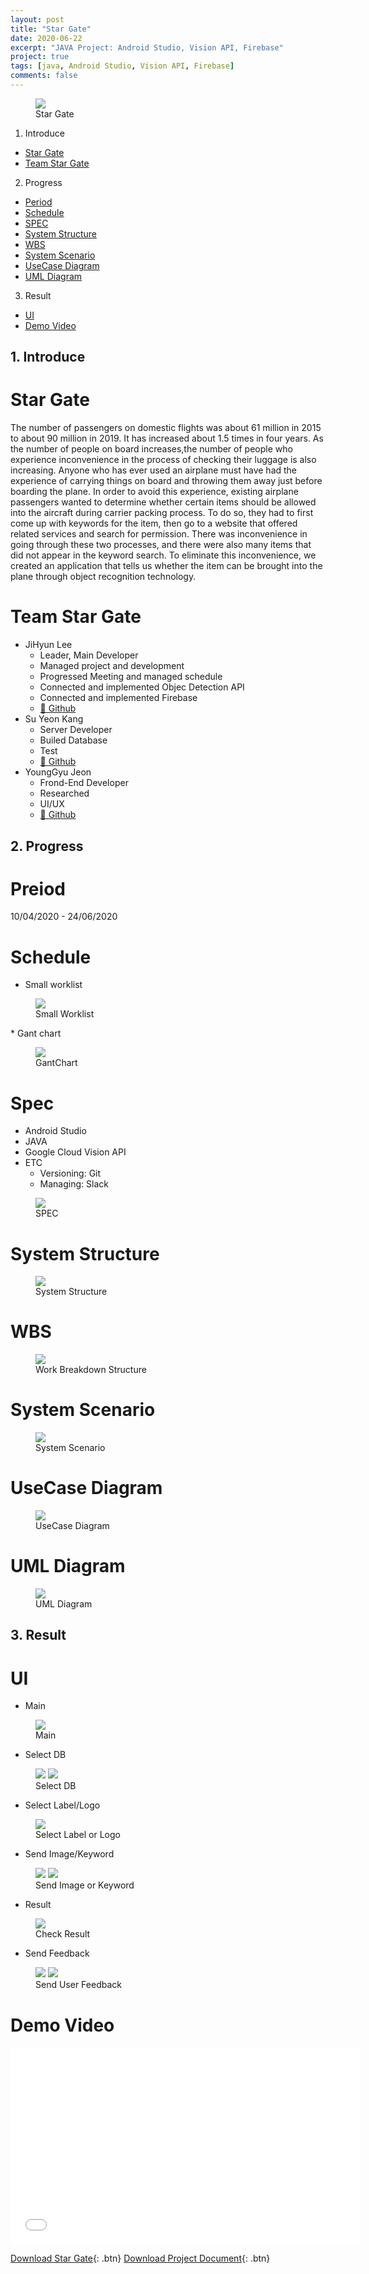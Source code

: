 ```yaml
---
layout: post
title: "Star Gate"
date: 2020-06-22
excerpt: "JAVA Project: Android Studio, Vision API, Firebase"
project: true
tags: [java, Android Studio, Vision API, Firebase]
comments: false
---
```


  <figure>
	  <img src="/assets/img/posts/star_gate/StarGate_logo.png">
	<figcaption>Star Gate</figcaption>
  </figure>

1. Introduce
  * [Star Gate](#star-gate)
  * [Team Star Gate](#team-star-gate)
2. Progress
  * [Period](#period)
  * [Schedule](#schedule)
  * [SPEC](#spec)
  * [System Structure](#system-structure)
  * [WBS](#wbs)
  * [System Scenario](#system-scenario)
  * [UseCase Diagram](#usecase-diagram)
  * [UML Diagram](#uml-diagram)
  
3. Result
  * [UI](#ui)
  * [Demo Video](#demo-video)


## 1. Introduce

# Star Gate
The number of passengers on domestic flights was about 61 million in 2015 to about 90 million in 2019. It has increased about 1.5 times in four years. As the number of people on board increases,the number of people who experience inconvenience in the process of checking their luggage is also increasing. Anyone who has ever used an airplane must have had the experience of carrying things on board and throwing them away just before boarding the plane. In order to avoid this experience, existing airplane passengers wanted to determine whether certain items should be allowed into the aircraft during carrier packing process. To do so, they had to first come up with keywords for the item, then go to a website that offered related services and search for permission. There was inconvenience in going through these two processes, and there were also many items that did not appear in the keyword search. To eliminate this inconvenience, we created an application that tells us whether the item can be brought into the plane through object recognition technology.

# Team Star Gate
  * JiHyun Lee
    - Leader, Main Developer
    - Managed project and development
    - Progressed Meeting and managed schedule
    - Connected and implemented Objec Detection API
    - Connected and implemented Firebase
    - <a href="https://github.com/leehuhlee">🔗 Github</a>
  * Su Yeon Kang
    - Server Developer
    - Builed Database
    - Test
    - <a href="https://github.com/xjubep">🔗 Github</a>  
  * YoungGyu Jeon
    - Frond-End Developer
    - Researched
    - UI/UX
    - <a href="https://github.com/Jeon-YoungGyu">🔗 Github</a>


## 2. Progress

# Preiod
10/04/2020 - 24/06/2020

# Schedule
  * Small worklist
  <figure>
	  <a href="/assets/img/posts/star_gate/SmallWorklist.png"><img src="/assets/img/posts/star_gate/SmallWorklist.png"></a>
  <figcaption>Small Worklist</figcaption>
  </figure>
  * Gant chart
  <figure>
	  <a href="/assets/img/posts/star_gate/GantChart.png"><img src="/assets/img/posts/star_gate/GantChart.png"></a>
  <figcaption>GantChart</figcaption>
  </figure>

# Spec
  * Android Studio
  * JAVA
  * Google Cloud Vision API
  * ETC
    - Versioning: Git
    - Managing: Slack
  <figure>
	  <img src="/assets/img/posts/star_gate/SPEC.png">
  <figcaption>SPEC</figcaption>
  </figure>

# System Structure
  <figure>
	  <a href="/assets/img/posts/star_gate/SystemStructure.png"><img src="/assets/img/posts/star_gate/SystemStructure.png"></a>
  <figcaption>System Structure</figcaption>
  </figure>

# WBS
  <figure>
	  <a href="/assets/img/posts/star_gate/WBS.png"><img src="/assets/img/posts/star_gate/WBS.png"></a>
  <figcaption>Work Breakdown Structure</figcaption>
  </figure>

# System Scenario
  <figure>
	  <a href="/assets/img/posts/star_gate/SystemScenario.png"><img src="/assets/img/posts/star_gate/SystemScenario.png"></a>
  <figcaption>System Scenario</figcaption>
  </figure>

# UseCase Diagram
  <figure>
	  <a href="/assets/img/posts/star_gate/UseCaseDiagram.png"><img src="/assets/img/posts/star_gate/UseCaseDiagram.png"></a>
  <figcaption>UseCase Diagram</figcaption>
  </figure>

# UML Diagram
  <figure>
	  <a href="/assets/img/posts/star_gate/UMLDiagram.png"><img src="/assets/img/posts/star_gate/UMLDiagram.png"></a>
  <figcaption>UML Diagram</figcaption>
  </figure>


## 3. Result

# UI
  * Main
  <figure>
	  <a href="/assets/img/posts/star_gate/UI_main.png"><img src="/assets/img/posts/star_gate/UI_main.png"></a>
  <figcaption>Main</figcaption>
  </figure>

  * Select DB
  <figure class="half">
	  <a href="/assets/img/posts/star_gate/UI_nation.png"><img src="/assets/img/posts/star_gate/UI_nation.png"></a>
    <a href="/assets/img/posts/star_gate/UI_airline.png"><img src="/assets/img/posts/star_gate/UI_airline.png"></a>
  <figcaption>Select DB</figcaption>
  </figure>

  * Select Label/Logo
  <figure>
	  <a href="/assets/img/posts/star_gate/UI_label.png"><img src="/assets/img/posts/star_gate/UI_label.png"></a>
  <figcaption>Select Label or Logo</figcaption>
  </figure>

  * Send Image/Keyword
  <figure class="half">
	  <a href="/assets/img/posts/star_gate/UI_sendImage.png"><img src="/assets/img/posts/star_gate/UI_sendImage.png"></a>
    <a href="/assets/img/posts/star_gate/UI_sendKeyword.png"><img src="/assets/img/posts/star_gate/UI_sendKeyword.png"></a>
  <figcaption>Send Image or Keyword</figcaption>
  </figure>

  * Result
  <figure>
	  <a href="/assets/img/posts/star_gate/UI_result.png"><img src="/assets/img/posts/star_gate/UI_result.png"></a>
  <figcaption>Check Result</figcaption>
  </figure>

  * Send Feedback
  <figure class="half">
	  <a href="/assets/img/posts/star_gate/UI_userFeedback1.png"><img src="/assets/img/posts/star_gate/UI_userFeedback1.png"></a>
    <a href="/assets/img/posts/star_gate/UI_userFeedback2.png"><img src="/assets/img/posts/star_gate/UI_userFeedback2.png"></a>
  <figcaption>Send User Feedback</figcaption>
  </figure>


# Demo Video
  <iframe width="560" height="315" src="/assets/video/posts/star_gate/demo.mp4" frameborder="0"> </iframe>

[Download Star Gate](https://github.com/leehuhlee/Capstone-Design-II){: .btn}
[Download Project Document](https://leehuhlee.github.io/assets/pdf/StarGate.pdf){: .btn}